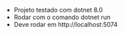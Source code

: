 - Projeto testado com dotnet 8.0
- Rodar com o comando dotnet run
- Deve rodar em http://localhost:5074

